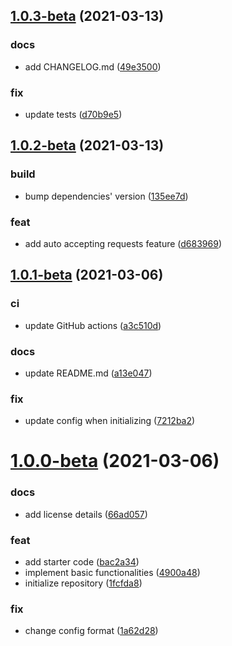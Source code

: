 ## [1.0.3-beta](https://github.com/Samarium150/mirai-ts-dice-maid/compare/1.0.2-beta...1.0.3-beta) (2021-03-13)


### docs

* add CHANGELOG.md ([49e3500](https://github.com/Samarium150/mirai-ts-dice-maid/commit/49e3500225fa04443261d6caf2a6f9495fe30226))

### fix

* update tests ([d70b9e5](https://github.com/Samarium150/mirai-ts-dice-maid/commit/d70b9e5c7f53a92f2f55d45c1b2b591931a17de5))



## [1.0.2-beta](https://github.com/Samarium150/mirai-ts-dice-maid/compare/1.0.1-beta...1.0.2-beta) (2021-03-13)


### build

* bump dependencies' version ([135ee7d](https://github.com/Samarium150/mirai-ts-dice-maid/commit/135ee7d1acba2dcd62a5cac9a6d6975fd45645e7))

### feat

* add auto accepting requests feature ([d683969](https://github.com/Samarium150/mirai-ts-dice-maid/commit/d6839694335a13d543d0a9eebef18b2fc7bbe290))



## [1.0.1-beta](https://github.com/Samarium150/mirai-ts-dice-maid/compare/1.0.0-beta...1.0.1-beta) (2021-03-06)


### ci

* update GitHub actions ([a3c510d](https://github.com/Samarium150/mirai-ts-dice-maid/commit/a3c510d837844ee145b88ad06418afa5208804a9))

### docs

* update README.md ([a13e047](https://github.com/Samarium150/mirai-ts-dice-maid/commit/a13e047d2048e1ed91c6c71c0aba2a44f1bd16a4))

### fix

* update config when initializing ([7212ba2](https://github.com/Samarium150/mirai-ts-dice-maid/commit/7212ba260b5a25370cb18fe8c06d914ac7e30b50))



# [1.0.0-beta](https://github.com/Samarium150/mirai-ts-dice-maid/compare/1fcfda887b66a6e9dfc29a2ced697ec15c4e50da...1.0.0-beta) (2021-03-06)


### docs

* add license details ([66ad057](https://github.com/Samarium150/mirai-ts-dice-maid/commit/66ad057862da300556500f5cf5ec403f8e9ecffc))

### feat

* add starter code ([bac2a34](https://github.com/Samarium150/mirai-ts-dice-maid/commit/bac2a346f6d0384415f6dcb3d71d27f66bc9d1d5))
* implement basic functionalities ([4900a48](https://github.com/Samarium150/mirai-ts-dice-maid/commit/4900a48a39540a37478bfafe885e4aabb7217a63))
* initialize repository ([1fcfda8](https://github.com/Samarium150/mirai-ts-dice-maid/commit/1fcfda887b66a6e9dfc29a2ced697ec15c4e50da))

### fix

* change config format ([1a62d28](https://github.com/Samarium150/mirai-ts-dice-maid/commit/1a62d28869c203afc0c2771538f108f587c5a49e))



